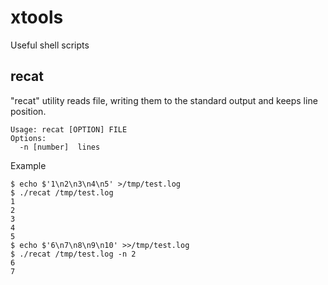 # xtools

Useful shell scripts

## recat

"recat" utility reads file, writing them to the standard output and keeps line position.

```
Usage: recat [OPTION] FILE
Options:
  -n [number]  lines
```

Example

```
$ echo $'1\n2\n3\n4\n5' >/tmp/test.log
$ ./recat /tmp/test.log
1
2
3
4
5
$ echo $'6\n7\n8\n9\n10' >>/tmp/test.log
$ ./recat /tmp/test.log -n 2
6
7
```

